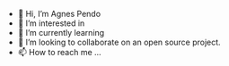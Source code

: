 - 👋 Hi, I’m Agnes Pendo 
- 👀 I’m interested in 
- 🌱 I’m currently learning 
- 💞️ I’m looking to collaborate on an open source project.
- 📫 How to reach me ...

<!---
pendoagnes222/pendoagnes222 is a ✨ special ✨ repository because its `README.md` (this file) appears on your GitHub profile.
You can click the Preview link to take a look at your changes.
--->
